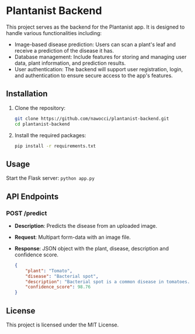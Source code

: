 # Plantanist Backend

This project serves as the backend for the Plantanist app. It is designed to handle various functionalities including:

- Image-based disease prediction: Users can scan a plant's leaf and receive a prediction of the disease it has.
- Database management: Include features for storing and managing user data, plant information, and prediction results.
- User authentication: The backend will support user registration, login, and authentication to ensure secure access to the app's features.
    
## Installation

1. Clone the repository:
    ```sh
    git clone https://github.com/nawocci/plantanist-backend.git
    cd plantanist-backend
    ```

2. Install the required packages:
    ```sh
    pip install -r requirements.txt
    ```

## Usage

Start the Flask server:
    ```
    python app.py
    ```

## API Endpoints

### POST /predict

- **Description**: Predicts the disease from an uploaded image.
- **Request**: Multipart form-data with an image file.
- **Response**: JSON object with the plant, disease, description and confidence score.

    ```json
    {
        "plant": "Tomato",
        "disease": "Bacterial spot",
        "description": "Bacterial spot is a common disease in tomatoes. It is caused by the bacterium Xanthomonas campestris. Symptoms include small, dark spots on the leaves, which may have a yellow halo. The spots may grow in size and merge together, causing the leaves to turn yellow and fall off. The disease is spread through water, so it is important to avoid overhead watering. Copper-based fungicides can be used to control the disease.",
        "confidence_score": 98.76
    }
    ```

## License

This project is licensed under the MIT License.
